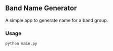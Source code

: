 ## Band Name Generator

A simple app to generate name for a band group.

### Usage

```
python main.py
```